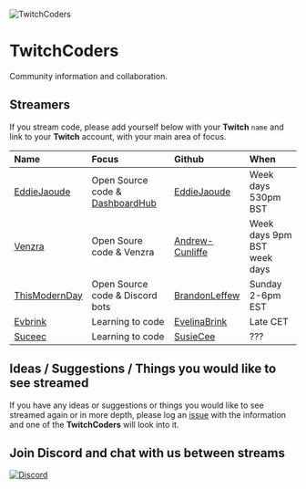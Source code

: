 ![TwitchCoders](https://user-images.githubusercontent.com/624760/38853689-ecef5316-4215-11e8-9744-42329ec951f6.png)


# TwitchCoders

Community information and collaboration.

## Streamers

If you stream code, please add yourself below with your **Twitch** `name` and link to your **Twitch** account, with your main area of focus.

| Name | Focus | Github | When |
| :--- | :--- | :--- | :--- |
| [EddieJaoude](http://twitch.tv/eddiejaoude) | Open Source code & [DashboardHub](http://github.com/DashboardHub/PipelineDashboard) | [EddieJaoude](http://github.com/eddiejaoude) | Week days 530pm BST |
| [Venzra](http://twitch.tv/venzra) | Open Soure code & Venzra | [Andrew-Cunliffe](https://github.com/Andrew-Cunliffe) | Week days 9pm BST week days |
| [ThisModernDay](http://twitch.tv/thismodernday) | Open Source code & Discord bots | [BrandonLeffew](https://github.com/BrandonLeffew) | Sunday 2-6pm EST |
| [Evbrink](http://twitch.tv/evbrink) | Learning to code | [EvelinaBrink](https://github.com/Evelinabrink) | Late CET |
| [Suceec](http://twitch.tv/suceec) | Learning to code | [SusieCee](https://github.com/susiecee) | ??? |

## Ideas / Suggestions / Things you would like to see streamed

If you have any ideas or suggestions or things you would like to see streamed again or in more depth, please log an [issue](https://github.com/TwitchCoders/twitchcoders.github.io/issues) with the information and one of the **TwitchCoders** will look into it.

## Join Discord and chat with us between streams

[![Discord](https://user-images.githubusercontent.com/624760/38853439-239a9228-4215-11e8-93ee-ff5aa66e6ee8.png)](https://discord.gg/jVwPDFd)
